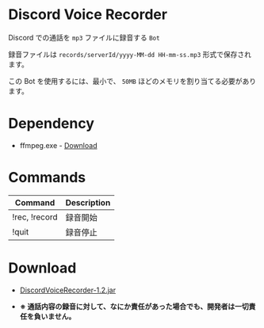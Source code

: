 # Discord Voice Recorder
Discord での通話を `mp3` ファイルに録音する `Bot`

録音ファイルは `records/serverId/yyyy-MM-dd HH-mm-ss.mp3` 形式で保存されます。

この Bot を使用するには、最小で、 `50MB` ほどのメモリを割り当てる必要があります。

# Dependency
- ffmpeg.exe - [Download](http://ffmpeg.org/download.html)

# Commands
| Command | Description |
---|---
| !rec, !record | 録音開始 |
| !quit | 録音停止 |

# Download
- [DiscordVoiceRecorder-1.2.jar
](https://github.com/SimplyRin/DiscordVoiceRecorder/releases/download/1.1/DiscordVoiceRecorder-1.2.jar)

- **※ 通話内容の録音に対して、なにか責任があった場合でも、開発者は一切責任を負いません。**
